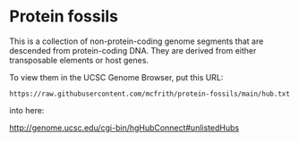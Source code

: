 # Protein fossils

This is a collection of non-protein-coding genome segments that are
descended from protein-coding DNA.  They are derived from either
transposable elements or host genes.

To view them in the UCSC Genome Browser, put this URL:

`https://raw.githubusercontent.com/mcfrith/protein-fossils/main/hub.txt`

into here:

http://genome.ucsc.edu/cgi-bin/hgHubConnect#unlistedHubs
